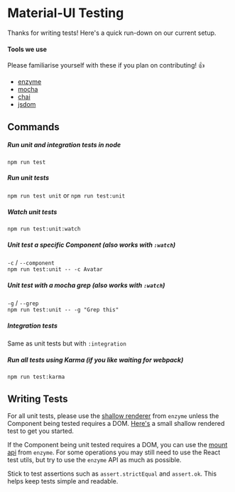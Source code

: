# Material-UI Testing

Thanks for writing tests! Here's a quick run-down on our current setup.

#### Tools we use

Please familiarise yourself with these if you plan on contributing! :+1:

 - [enzyme](https://github.com/airbnb/enzyme)
 - [mocha](https://mochajs.org)
 - [chai](http://chaijs.com)
 - [jsdom](https://github.com/tmpvar/jsdom)


## Commands

##### Run unit and integration tests in node
`npm run test`

##### Run unit tests
`npm run test unit` or `npm run test:unit`

##### Watch unit tests
`npm run test:unit:watch`

##### Unit test a specific Component (also works with `:watch`)
`-c` / `--component`  
`npm run test:unit -- -c Avatar`

##### Unit test with a mocha grep (also works with `:watch`)
`-g` / `--grep`  
`npm run test:unit -- -g "Grep this"`

##### Integration tests
Same as unit tests but with `:integration`

##### Run all tests using Karma (if you like waiting for webpack)
`npm run test:karma`


## Writing Tests

For all unit tests, please use the [shallow renderer](https://github.com/airbnb/enzyme/blob/master/docs/api/shallow.md) from `enzyme` unless the Component being tested requires a DOM. [Here's](https://github.com/callemall/material-ui/blob/master/src/Avatar/Avatar.spec.js) a small shallow rendered test to get you started.

If the Component being unit tested requires a DOM, you can use the [mount api](https://github.com/airbnb/enzyme/blob/master/docs/api/mount.md) from `enzyme`. For some operations you may still need to use the React test utils, but try to use the `enzyme` API as much as possible.

Stick to test assertions such as `assert.strictEqual` and `assert.ok`. This helps keep tests simple and readable.
